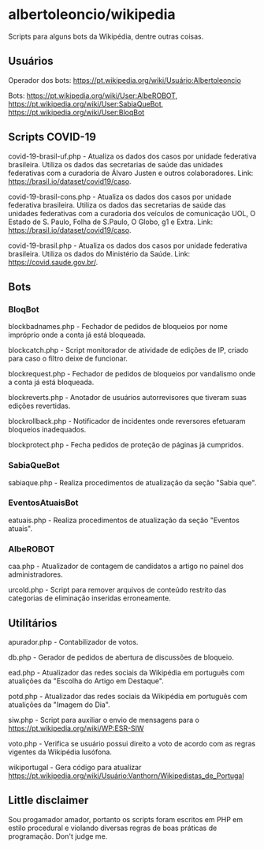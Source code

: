 # albertoleoncio/wikipedia

Scripts para alguns bots da Wikipédia, dentre outras coisas.

## Usuários

Operador dos bots: https://pt.wikipedia.org/wiki/Usuário:Albertoleoncio

Bots: https://pt.wikipedia.org/wiki/User:AlbeROBOT, https://pt.wikipedia.org/wiki/User:SabiaQueBot, https://pt.wikipedia.org/wiki/User:BloqBot

## Scripts COVID-19

covid-19-brasil-uf.php - Atualiza os dados dos casos por unidade federativa brasileira. Utiliza os dados das secretarias de saúde das unidades federativas com a curadoria de Álvaro Justen e outros colaboradores. Link: https://brasil.io/dataset/covid19/caso.

covid-19-brasil-cons.php - Atualiza os dados dos casos por unidade federativa brasileira. Utiliza os dados das secretarias de saúde das unidades federativas com a curadoria dos veículos de comunicação UOL, O Estado de S. Paulo, Folha de S.Paulo, O Globo, g1 e Extra. Link: https://brasil.io/dataset/covid19/caso.

covid-19-brasil.php - Atualiza os dados dos casos por unidade federativa brasileira. Utiliza os dados do Ministério da Saúde. Link: https://covid.saude.gov.br/.

## Bots

### BloqBot

blockbadnames.php - Fechador de pedidos de bloqueios por nome impróprio onde a conta já está bloqueada.

blockcatch.php - Script monitorador de atividade de edições de IP, criado para caso o filtro deixe de funcionar.

blockrequest.php - Fechador de pedidos de bloqueios por vandalismo onde a conta já está bloqueada.

blockreverts.php - Anotador de usuários autorrevisores que tiveram suas edições revertidas.

blockrollback.php - Notificador de incidentes onde reversores efetuaram bloqueios inadequados.

blockprotect.php - Fecha pedidos de proteção de páginas já cumpridos.

### SabiaQueBot

sabiaque.php - Realiza procedimentos de atualização da seção "Sabia que".

### EventosAtuaisBot

eatuais.php - Realiza procedimentos de atualização da seção "Eventos atuais".

### AlbeROBOT

caa.php - Atualizador de contagem de candidatos a artigo no painel dos administradores.

urcold.php - Script para remover arquivos de conteúdo restrito das categorias de eliminação inseridas erroneamente.

## Utilitários

apurador.php - Contabilizador de votos.

db.php - Gerador de pedidos de abertura de discussões de bloqueio.

ead.php - Atualizador das redes sociais da Wikipédia em português com atualições da "Escolha do Artigo em Destaque".

potd.php - Atualizador das redes sociais da Wikipédia em português com atualições da "Imagem do Dia".

siw.php - Script para auxiliar o envio de mensagens para o https://pt.wikipedia.org/wiki/WP:ESR-SIW

voto.php - Verifica se usuário possui direito a voto de acordo com as regras vigentes da Wikipédia lusófona.

wikiportugal - Gera código para atualizar https://pt.wikipedia.org/wiki/Usuário:Vanthorn/Wikipedistas_de_Portugal

## Little disclaimer

Sou progamador amador, portanto os scripts foram escritos em PHP em estilo procedural e violando diversas regras de boas práticas de programação. Don't judge me.
